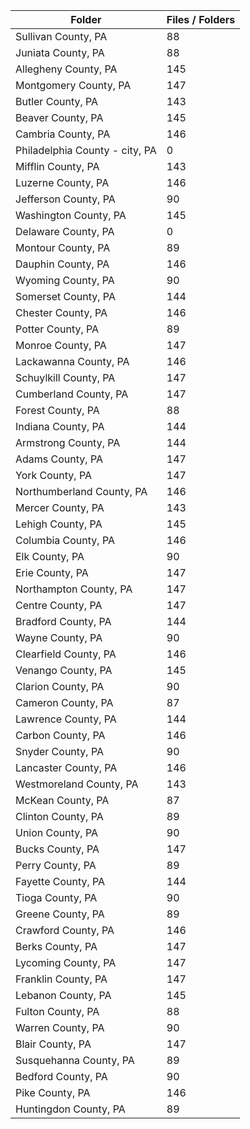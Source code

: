 | Folder                         |   Files / Folders |
|--------------------------------|-------------------|
| Sullivan County, PA            |                88 |
| Juniata County, PA             |                88 |
| Allegheny County, PA           |               145 |
| Montgomery County, PA          |               147 |
| Butler County, PA              |               143 |
| Beaver County, PA              |               145 |
| Cambria County, PA             |               146 |
| Philadelphia County - city, PA |                 0 |
| Mifflin County, PA             |               143 |
| Luzerne County, PA             |               146 |
| Jefferson County, PA           |                90 |
| Washington County, PA          |               145 |
| Delaware County, PA            |                 0 |
| Montour County, PA             |                89 |
| Dauphin County, PA             |               146 |
| Wyoming County, PA             |                90 |
| Somerset County, PA            |               144 |
| Chester County, PA             |               146 |
| Potter County, PA              |                89 |
| Monroe County, PA              |               147 |
| Lackawanna County, PA          |               146 |
| Schuylkill County, PA          |               147 |
| Cumberland County, PA          |               147 |
| Forest County, PA              |                88 |
| Indiana County, PA             |               144 |
| Armstrong County, PA           |               144 |
| Adams County, PA               |               147 |
| York County, PA                |               147 |
| Northumberland County, PA      |               146 |
| Mercer County, PA              |               143 |
| Lehigh County, PA              |               145 |
| Columbia County, PA            |               146 |
| Elk County, PA                 |                90 |
| Erie County, PA                |               147 |
| Northampton County, PA         |               147 |
| Centre County, PA              |               147 |
| Bradford County, PA            |               144 |
| Wayne County, PA               |                90 |
| Clearfield County, PA          |               146 |
| Venango County, PA             |               145 |
| Clarion County, PA             |                90 |
| Cameron County, PA             |                87 |
| Lawrence County, PA            |               144 |
| Carbon County, PA              |               146 |
| Snyder County, PA              |                90 |
| Lancaster County, PA           |               146 |
| Westmoreland County, PA        |               143 |
| McKean County, PA              |                87 |
| Clinton County, PA             |                89 |
| Union County, PA               |                90 |
| Bucks County, PA               |               147 |
| Perry County, PA               |                89 |
| Fayette County, PA             |               144 |
| Tioga County, PA               |                90 |
| Greene County, PA              |                89 |
| Crawford County, PA            |               146 |
| Berks County, PA               |               147 |
| Lycoming County, PA            |               147 |
| Franklin County, PA            |               147 |
| Lebanon County, PA             |               145 |
| Fulton County, PA              |                88 |
| Warren County, PA              |                90 |
| Blair County, PA               |               147 |
| Susquehanna County, PA         |                89 |
| Bedford County, PA             |                90 |
| Pike County, PA                |               146 |
| Huntingdon County, PA          |                89 |